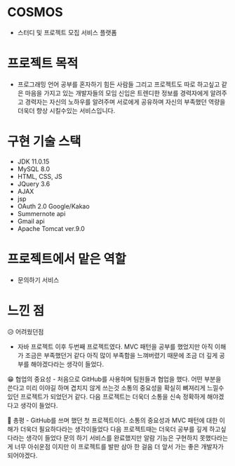 # COSMOS
- 스터디 및 프로젝트 모집 서비스 플랫폼

# 프로젝트 목적 
- 프로그래밍 언어 공부를 혼자하기 힘든 사람들 그리고 프로젝트도 따로 하고싶고 같은 마음을 가지고 있는 개발자들의 모임
신입은 트렌디한 정보를 경력자에게 알려주고 경력자는 자신의 노하우를 알려주며 
서로에게 공유하며 자신의 부족했던 역량을 더욱더 향상 시킬수있는 서비스입니다.

# 구현 기술 스택 
- JDK 11.0.15
- MySQL 8.0
- HTML, CSS, JS
- JQuery 3.6
- AJAX
- jsp
- OAuth 2.0 Google/Kakao
- Summernote api 
- Gmail api
- Apache Tomcat ver.9.0
 
# 프로젝트에서 맡은 역할 
- 문의하기 서비스 


# 느낀 점
😥 어려웠던점
   - 자바 프로젝트 이후 두번째 프로젝트였다. 
     MVC 패턴을 공부를 했었지만 아직 이해가 조금은 부족했던거 같다 
     아직 많이 부족함을 느껴버렸기 때문에 
     조금 더 깊게 공부를 해야겠다라는 생각이 들었다.
     
😁 협업의 중요성
    - 처음으로 GitHub를 사용하며 팀원들과 협업을 했다. 
      어떤 부분을 쓴다고 미리 이야길 하며 겹치지 않게 쓰는것
      소통의 중요성을 확실히 뼈져리게 느낄수 있던 프로젝트가 되었던거 같다.
      다음 프로젝트는 더욱더 소통을 신속 정확하게 해야겠다고 생각이 들었다.
    
🤭 총평
    - GitHub를 쓰며 했던 첫 프로젝트이다. 
      소통의 중요성과 MVC 패턴에 대한 이해가 더욱더 필요하다라는 생각이들었다
      다음 프로젝트때는 더욱더 공부를 깊게 하고싶다라는 생각이 들었다
      문의 하기 서비스를 완료했지만 알람 기능은 구현하지 못했다라는게 너무 아쉬운점 이지만 
      이 프로젝트를 발판 삼아 한 걸음 더 앞서 가는 좋은 개발자가 되어야겠다.
  

